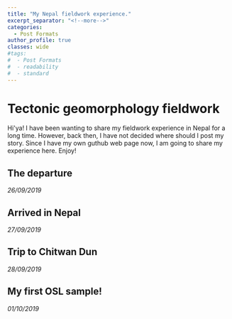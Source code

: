 ```yaml
---
title: "My Nepal fieldwork experience."
excerpt_separator: "<!--more-->"
categories:
  - Post Formats
author_profile: true
classes: wide
#tags:
#  - Post Formats
#  - readability
#  - standard
---
```

# Tectonic geomorphology fieldwork
Hi'ya! I have been wanting to share my fieldwork experience in Nepal for a long time. However, back then, I have not decided where should I post my story. Since I have my own guthub web page now, I am going to share my experience here. Enjoy!

## The departure
_26/09/2019_

## Arrived in Nepal
_27/09/2019_

## Trip to Chitwan Dun
_28/09/2019_

## My first OSL sample!
_01/10/2019_

